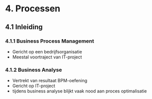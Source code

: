 # 4. Processen
## 4.1 Inleiding
### 4.1.1 Business Process Management
- Gericht op een bedrijfsorganisatie
- Meestal voortraject van IT-project

### 4.1.2 Business Analyse
- Vertrekt van resultaat BPM-oefening
- Gericht op IT-project
- tijdens business analyse blijkt vaak nood aan proces optimalisatie
